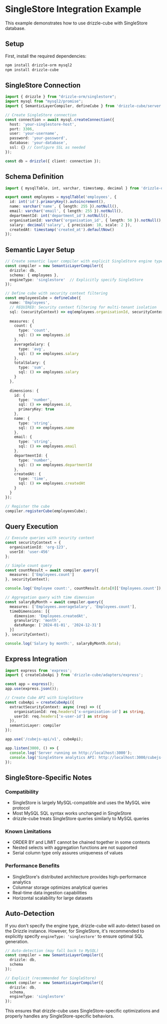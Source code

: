 # SingleStore Integration Example

This example demonstrates how to use drizzle-cube with SingleStore database.

## Setup

First, install the required dependencies:

```bash
npm install drizzle-orm mysql2
npm install drizzle-cube
```

## SingleStore Connection

```typescript
import { drizzle } from "drizzle-orm/singlestore";
import mysql from "mysql2/promise";
import { SemanticLayerCompiler, defineCube } from 'drizzle-cube/server';

// Create SingleStore connection
const connection = await mysql.createConnection({
  host: 'your-singlestore-host',
  port: 3306,
  user: 'your-username', 
  password: 'your-password',
  database: 'your-database',
  ssl: {} // Configure SSL as needed
});

const db = drizzle({ client: connection });
```

## Schema Definition

```typescript
import { mysqlTable, int, varchar, timestamp, decimal } from 'drizzle-orm/mysql-core';

export const employees = mysqlTable('employees', {
  id: int('id').primaryKey().autoincrement(),
  name: varchar('name', { length: 255 }).notNull(),
  email: varchar('email', { length: 255 }).notNull(),
  departmentId: int('department_id').notNull(),
  organisationId: varchar('organisation_id', { length: 50 }).notNull(),
  salary: decimal('salary', { precision: 10, scale: 2 }),
  createdAt: timestamp('created_at').defaultNow()
});
```

## Semantic Layer Setup

```typescript
// Create semantic layer compiler with explicit SingleStore engine type
const compiler = new SemanticLayerCompiler({
  drizzle: db,
  schema: { employees },
  engineType: 'singlestore'  // Explicitly specify SingleStore
});

// Define cube with security context filtering
const employeesCube = defineCube({
  name: 'Employees',
  // REQUIRED: Security context filtering for multi-tenant isolation
  sql: (securityContext) => eq(employees.organisationId, securityContext.organisationId),
  
  measures: {
    count: {
      type: 'count',
      sql: () => employees.id
    },
    averageSalary: {
      type: 'avg',
      sql: () => employees.salary
    },
    totalSalary: {
      type: 'sum', 
      sql: () => employees.salary
    }
  },
  
  dimensions: {
    id: {
      type: 'number',
      sql: () => employees.id,
      primaryKey: true
    },
    name: {
      type: 'string',
      sql: () => employees.name
    },
    email: {
      type: 'string',
      sql: () => employees.email
    },
    departmentId: {
      type: 'number',
      sql: () => employees.departmentId
    },
    createdAt: {
      type: 'time',
      sql: () => employees.createdAt
    }
  }
});

// Register the cube
compiler.registerCube(employeesCube);
```

## Query Execution

```typescript
// Execute queries with security context
const securityContext = {
  organisationId: 'org-123',
  userId: 'user-456'
};

// Simple count query
const countResult = await compiler.query({
  measures: ['Employees.count']
}, securityContext);

console.log('Employee count:', countResult.data[0]['Employees.count']);

// Aggregation query with time dimension
const salaryByMonth = await compiler.query({
  measures: ['Employees.averageSalary', 'Employees.count'],
  timeDimensions: [{
    dimension: 'Employees.createdAt',
    granularity: 'month',
    dateRange: ['2024-01-01', '2024-12-31']
  }]
}, securityContext);

console.log('Salary by month:', salaryByMonth.data);
```

## Express Integration

```typescript
import express from 'express';
import { createCubeApi } from 'drizzle-cube/adapters/express';

const app = express();
app.use(express.json());

// Create Cube API with SingleStore
const cubeApi = createCubeApi({
  extractSecurityContext: async (req) => ({
    organisationId: req.headers['x-organisation-id'] as string,
    userId: req.headers['x-user-id'] as string
  }),
  semanticLayer: compiler
});

app.use('/cubejs-api/v1', cubeApi);

app.listen(3000, () => {
  console.log('Server running on http://localhost:3000');
  console.log('SingleStore analytics API: http://localhost:3000/cubejs-api/v1/meta');
});
```

## SingleStore-Specific Notes

### Compatibility
- SingleStore is largely MySQL-compatible and uses the MySQL wire protocol
- Most MySQL SQL syntax works unchanged in SingleStore
- drizzle-cube treats SingleStore queries similarly to MySQL queries

### Known Limitations
- ORDER BY and LIMIT cannot be chained together in some contexts
- Nested selects with aggregation functions are not supported
- Serial column type only assures uniqueness of values

### Performance Benefits
- SingleStore's distributed architecture provides high-performance analytics
- Columnar storage optimizes analytical queries
- Real-time data ingestion capabilities
- Horizontal scalability for large datasets

## Auto-Detection

If you don't specify the engine type, drizzle-cube will auto-detect based on the Drizzle instance. However, for SingleStore, it's recommended to explicitly specify `engineType: 'singlestore'` to ensure optimal SQL generation.

```typescript
// Auto-detection (may fall back to MySQL)
const compiler = new SemanticLayerCompiler({
  drizzle: db,
  schema
});

// Explicit (recommended for SingleStore)
const compiler = new SemanticLayerCompiler({
  drizzle: db,
  schema,
  engineType: 'singlestore'
});
```

This ensures that drizzle-cube uses SingleStore-specific optimizations and properly handles any SingleStore-specific behaviors.